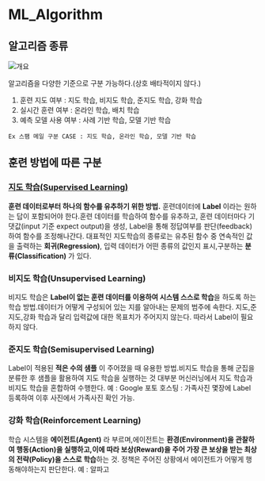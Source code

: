 # ML_Algorithm

## 알고리즘 종류

![개요](https://miro.medium.com/max/2000/1*8wU0hfUY3UK_D8Y7tbIyFQ.png)

알고리즘을 다양한 기준으로 구분 가능하다.(상호 배타적이지 않다.)
  1. 훈련 지도 여부 : 지도 학습, 비지도 학습, 준지도 학습, 강화 학습
  2. 실시간 훈련 여부 : 온라인 학습, 배치 학습
  3. 예측 모델 사용 여부 : 사례 기반 학습, 모델 기반 학습

    Ex 스팸 메일 구분 CASE : 지도 학습, 온라인 학습, 모델 기반 학습

  ## 훈련 방법에 따른 구분

  ### [지도 학습(Supervised Learning)](./supervisedLearninig/Supervised_Learning.md)
  **훈련 데이터로부터 하나의 함수를 유추하기 위한 방법.** 훈련데이터에 **Label** 이라는 원하는 답이 포함되어야 한다.훈련 데이터를 학습하여 함수를 유추하고, 훈련 데이터마다 기댓값(input 기준 expect output)을 생성, Label을 통해 정답여부를 판단(feedback)하여 함수를 조정해나간다.
대표적인 지도학습의 종류로는 유추된 함수 중 연속적인 값을 출력하는 **회귀(Regression)**, 입력 데이터가 어떤 종류의 값인지 표시,구분하는 **분류(Classification)** 가 있다.

  ### 비지도 학습(Unsupervised Learning)
  비지도 학습은 **Label이 없는 훈련 데이터를 이용하여 시스템 스스로 학습**을 하도록 하는 학습 방법.데이터가 어떻게 구성되어 있는 지를 알아내는 문제의 범주에 속한다. 지도,준지도,강화 학습과 달리 입력값에 대한 목표치가 주어지지 않는다. 따라서 Label이 필요하지 않다.
  ### 준지도 학습(Semisupervised Learning)
  Label이 적용된 **적은 수의 샘플** 이 주어졌을 때 유용한 방법.비지도 학습을 통해 군집을 분류한 후 샘플을 활용하여 지도 학습을 실행하는 것 대부분 머신러닝에서 지도 학습과 비지도 학습을 혼합하여 수행한다.
  예 : Google 포토 호스팅 : 가족사진 몇장에 Label 등록하여 이후 사진에서 가족사진 확인 가능.

  ### 강화 학습(Reinforcement Learning)
학습 시스템을 **에이전트(Agent)** 라 부르며,에이전트는 **환경(Environment)을 관찰하여 행동(Action)을 실행하고,이에 따라 보상(Reward)을 주어 가장 큰 보상을 받는 최상의 전략(Policy)을 스스로 학습**하는 것.
정책은 주어진 상황에서 에이전트가 어떻게 행동해야하는지 판단한다.
예 : 알파고
